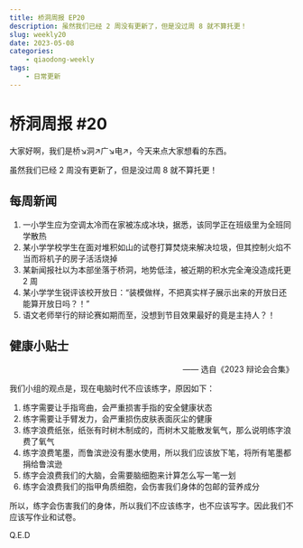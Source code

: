 ```yaml
---
title: 桥洞周报 EP20
description: 虽然我们已经 2 周没有更新了，但是没过周 8 就不算托更！
slug: weekly20
date: 2023-05-08
categories:
    - qiaodong-weekly
tags:
    - 日常更新
---
```


# 桥洞周报 #20

大家好啊，我们是桥↘洞↗广↘电↗，今天来点大家想看的东西。

虽然我们已经 2 周没有更新了，但是没过周 8 就不算托更！

## 每周新闻

1. 一小学生应为空调太冷而在家被冻成冰块，据悉，该同学正在班级里为全班同学散热
2. 某小学学校学生在面对堆积如山的试卷打算焚烧来解决垃圾，但其控制火焰不当而将机子的房子活活烧掉
3. 某新闻报社以为本部坐落于桥洞，地势低洼，被近期的积水完全淹没造成托更 2 周
4. 某小学学生锐评该校开放日：“装模做样，不把真实样子展示出来的开放日还能算开放日吗？！”
5. 语文老师举行的辩论赛如期而至，没想到节目效果最好的竟是主持人？！

## 健康小贴士

<div style="text-align: right">—— 选自《2023 辩论会合集》</div>

我们小组的观点是，现在电脑时代不应该练字，原因如下：

1. 练字需要让手指弯曲，会严重损害手指的安全健康状态
2. 练字需要让手臂发力，会严重损伤皮肤表面灰尘的健康
3. 练字浪费纸张，纸张有时树木制成的，而树木又能散发氧气，那么说明练字浪费了氧气
4. 练字浪费笔墨，而鲁滨逊没有墨水使用，所以我们应该放下笔，将所有笔墨都捐给鲁滨逊
5. 练字会浪费我们的大脑，会需要脑细胞来计算怎么写一笔一划
6. 练字会浪费我们的指甲角质细胞，会伤害我们身体的包邮的营养成分

所以，练字会伤害我们的身体，所以我们不应该练字，也不应该写字。因此我们不应该写作业和试卷。

Q.E.D
